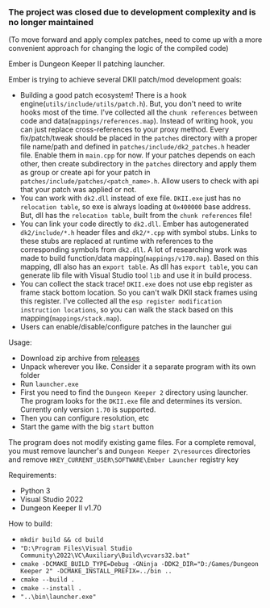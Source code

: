 ### The project was closed due to development complexity and is no longer maintained
(To move forward and apply complex patches, need to come up with a more convenient approach for changing the logic of the compiled code)

Ember is Dungeon Keeper II patching launcher.

Ember is trying to achieve several DKII patch/mod development goals:
- Building a good patch ecosystem! There is a hook engine(`utils/include/utils/patch.h`).
But, you don't need to write hooks most of the time. I've collected all the `chunk references` between code and data(`mappings/references.map`).
Instead of writing hook, you can just replace cross-references to your proxy method.
Every fix/patch/tweak should be placed in the `patches` directory with a proper file name/path and defined in `patches/include/dk2_patches.h` header file. Enable them in `main.cpp` for now.
If your patches depends on each other, then create subdirectory in the `patches` directory and apply them as group or create api for your patch in `patches/include/patches/<patch_name>.h`.
Allow users to check with api that your patch was applied or not.
- You can work with `dk2.dll` instead of exe file. `DKII.exe` just has no `relocation table`, so exe is always loading at `0x400000` base address.
But, dll has the `relocation table`, built from the `chunk references` file!
- You can link your code directly to `dk2.dll`. Ember has autogenerated `dk2/include/*.h` header files and `dk2/*.cpp` with symbol stubs.
Links to these stubs are replaced at runtime with references to the corresponding symbols from `dk2.dll`.
A lot of researching work was made to build function/data mapping(`mappings/v170.map`).
Based on this mapping, dll also has an `export table`.
As dll has `export table`, you can generate lib file with Visual Studio tool `lib` and use it in build process.
- You can collect the stack trace! `DKII.exe` does not use ebp register as frame stack bottom location. So you can't walk DKII stack frames using this register.
I've collected all the `esp register modification instruction locations`, so you can walk the stack based on this mapping(`mappings/stack.map`).
- Users can enable/disable/configure patches in the launcher gui

Usage:
- Download zip archive from [releases](https://github.com/DiaLight/Ember/releases/latest) 
- Unpack wherever you like. Consider it a separate program with its own folder
- Run `launcher.exe`
- First you need to find the `Dungeon Keeper 2` directory using launcher. The program looks for the `DKII.exe` file and determines its version. Currently only version `1.70` is supported.
- Then you can configure resolution, etc
- Start the game with the big `start` button

The program does not modify existing game files.
For a complete removal, you must remove launcher's and `Dungeon Keeper 2\resources` directories and remove `HKEY_CURRENT_USER\SOFTWARE\Ember Launcher` registry key

Requirements:
- Python 3
- Visual Studio 2022
- Dungeon Keeper II v1.70

How to build:
- `mkdir build && cd build`
- `"D:\Program Files\Visual Studio Community\2022\VC\Auxiliary\Build\vcvars32.bat"`
- `cmake -DCMAKE_BUILD_TYPE=Debug -GNinja -DDK2_DIR="D:/Games/Dungeon Keeper 2" -DCMAKE_INSTALL_PREFIX=../bin ..`
- `cmake --build .`
- `cmake --install .`
- `"..\bin\launcher.exe"`
